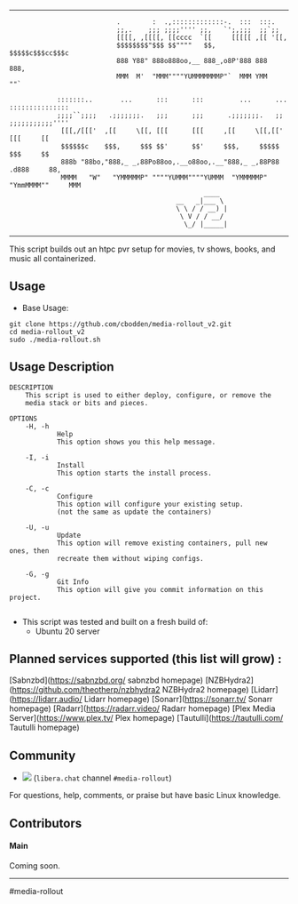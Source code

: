 <hr>

```
                           .        :  .,:::::::::::::-.  :::  :::.
                           ;;,.    ;;; ;;;;'''' ;;,   `';,;;;  ;;`;;
                           [[[[, ,[[[[, [[cccc  `[[     [[[[[ ,[[ '[[,
                           $$$$$$$$"$$$ $$""""   $$,    $$$$$c$$$cc$$$c
                           888 Y88" 888o888oo,__ 888_,o8P'888 888   888,
                           MMM  M'  "MMM""""YUMMMMMMMP"`  MMM YMM   ""`

            :::::::..       ...      :::      :::         ...      ...    :::::::::::::::
            ;;;;``;;;;   .;;;;;;;.   ;;;      ;;;      .;;;;;;;.   ;;     ;;;;;;;;;;;''''
             [[[,/[[['  ,[[     \[[, [[[      [[[     ,[[     \[[,[['     [[[     [[
             $$$$$$c    $$$,     $$$ $$'      $$'     $$$,     $$$$$      $$$     $$
             888b "88bo,"888,_ _,88Po88oo,.__o88oo,.__"888,_ _,88P88    .d888     88,
             MMMM   "W"   "YMMMMMP" """"YUMMM""""YUMMM  "YMMMMMP"  "YmmMMMM""     MMM
                                                 ____
                                          __   _|___ \
                                          \ \ / / __) |
                                           \ V / / __/
                                            \_/ |_____|

```
<hr>


This script builds out an htpc pvr setup for movies, tv shows, books, and music
all containerized.

## Usage
* Base Usage:
```
git clone https://gthub.com/cbodden/media-rollout_v2.git
cd media-rollout_v2
sudo ./media-rollout.sh

```

## Usage Description
```
DESCRIPTION
    This script is used to either deploy, configure, or remove the
    media stack or bits and pieces.

OPTIONS
    -H, -h
            Help
            This option shows you this help message.

    -I, -i
            Install
            This option starts the install process.

    -C, -c
            Configure
            This option will configure your existing setup.
            (not the same as update the containers)

    -U, -u
            Update
            This option will remove existing containers, pull new ones, then
            recreate them without wiping configs.

    -G, -g
            Git Info
            This option will give you commit information on this project.


```

* This script was tested and built on a fresh build of:
  * Ubuntu 20 server


## Planned services supported (this list will grow) :
[Sabnzbd](https://sabnzbd.org/ sabnzbd homepage)
[NZBHydra2](https://github.com/theotherp/nzbhydra2 NZBHydra2 homepage)
[Lidarr](https://lidarr.audio/ Lidarr homepage)
[Sonarr](https://sonarr.tv/ Sonarr homepage)
[Radarr](https://radarr.video/ Radarr homepage)
[Plex Media Server](https://www.plex.tv/ Plex homepage)
[Tautulli](https://tautulli.com/ Tautulli homepage)

## Community
* <a name="libera"><img src="https://img.shields.io/badge/style-join%20chat-blue.svg?style=flat.svg&label=libera"></a>&nbsp;(`libera.chat` channel `#media-rollout`)

For questions, help, comments, or praise but have basic Linux knowledge.

## Contributors

#### Main
Coming soon.

---
#media-rollout
